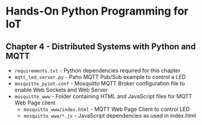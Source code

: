 # Hands-On Python Programming for IoT

## Chapter 4 - Distributed Systems with Python and MQTT

* `requirements.txt` - Python dependencies required for this chapter
* `mqtt_led_server.py` - Paho MQTT Pub/Sub example to control a LED
* `mosquitto_pyiot.conf` - Mosquitto MQTT Broker configuration file to enable Web Sockets and Web Server
* `mosquitto_www` - Folder containing HTML and JavaScript files for MQTT Web Page client
  * `mosquitto_www/index.html` - MQTT Web Page Client to control LED
  * `mosquitto_www/*.js` - JavaScript dependencies as used in index.html
